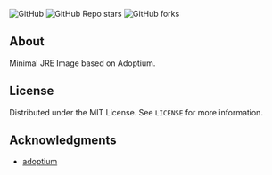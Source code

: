 ![GitHub](https://img.shields.io/github/license/simgel/dkr-java-jre?style=for-the-badge)
![GitHub Repo stars](https://img.shields.io/github/stars/simgel/dkr-java-jre?style=for-the-badge)
![GitHub forks](https://img.shields.io/github/forks/simgel/dkr-java-jre?style=for-the-badge)

## About

Minimal JRE Image based on Adoptium.


## License

Distributed under the MIT License. See `LICENSE` for more information.


## Acknowledgments

* [adoptium](https://adoptium.net/de/)
